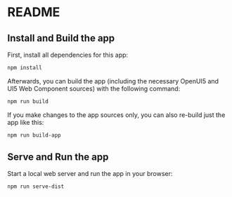 # README

## Install and Build the app

First, install all dependencies for this app:

```bash
npm install
```

Afterwards, you can build the app (including the necessary OpenUI5 and UI5 Web Component sources) with the following command:

```bash
npm run build
```

If you make changes to the app sources only, you can also re-build just the app like this:

```bash
npm run build-app
```

## Serve and Run the app

Start a local web server and run the app in your browser:

```bash
npm run serve-dist
```